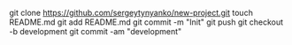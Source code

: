  git clone https://github.com/sergeytynyanko/new-project.git
 touch README.md
 git add README.md
 git commit -m "Init"
 git push
 git checkout -b development
 git commit -am "development"
 
